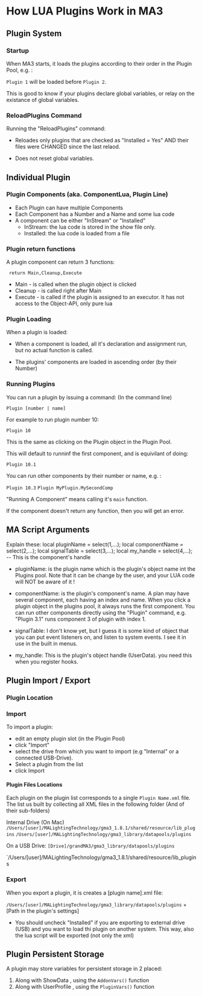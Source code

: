 # How LUA Plugins Work in MA3

## Plugin System

### Startup 

When MA3 starts, it loads the plugins according to their order in the Plugin Pool, e.g. :

`Plugin 1` will be loaded before `Plugin 2`.

This is good to know if your plugins declare global variables, or relay on the existance of global variables.

### ReloadPlugins Command

Running the "ReloadPlugins" command:

  - Reloades only plugins that are checked as "Installed = Yes"
    AND their files were CHANGED since the last relaod.
    
  - Does not reset global variables. 

## Individual Plugin

### Plugin Components (aka. ComponentLua, Plugin Line)

- Each Plugin can have multiple Components
- Each Component has a Number and a Name and some lua code
- A component can be either "InStream" or "Installed"
  - InStream: the lua code is stored in the show file only.
  - Installed: the lua code is loaded from a file

### Plugin return functions

A plugin component can return 3 functions:

```
 return Main,Cleanup,Execute
```

- Main - is called when the plugin object is clicked
-  Cleanup - is called right after Main
-  Execute - is called if the plugin is assigned to an executor. It has not access to the Object-API, only pure lua


### Plugin Loading

When a plugin is loaded:

- When a component is loaded, all it's declaration and assignment run, but no actual function is called.

- The plugins' components are loaded in ascending order (by their Number)

### Running Plugins 

You can run a plugin by issuing a command: (In the command line)

`Plugin [number | name]`

For example to run plugin number 10:

`Plugin 10`

This is the same as clicking on the Plugin object in the Plugin Pool.

This will default to runninf the first component, and is equivilant of doing:

`Plugin 10.1`

You can run other components by their number or name, e.g. :

`Plugin 10.3` 
`Plugin MyPlugin.MySecondComp`

"Running A Component" means calling it's `main` function.

If the component doesn't return any function, then you will get an error.


## MA Script Arguments

Explain these:
local pluginName     = select(1,...);
local componentName  = select(2,...); 
local signalTable    = select(3,...);
local my_handle      = select(4,...); -- This is the component's handle

- pluginName: is the plugin name which is the plugin's object name int the Plugins pool. Note that it can be change by the user, and your LUA code will NOT be aware of it !

- componentName: is the plugin's component's name. A plan may have several component, each having an index and name. When you click a plugin object in the plugins pool, it always runs the first component. You can run other components directly using the "Plugin" command, e.g. "Plugin 3.1" runs component 3 of plugin with index 1.

- signalTable: I don't know yet, but I guess it is some kind of object that you can put event listeners on, and listen to system events. I see it in use in the built in menus.

- my_handle: This is the plugin's object handle (UserData). you need this when you register hooks.

## Plugin Import / Export


### Plugin Location


### Import

To import a plugin:
-  edit an empty plugin slot (in the Plugin Pool)
-  click "Import"
-  select the drive from which you want to import (e.g "Internal" or a connected USB-Drive).
-  Select a plugin from the list
-  click Import

#### Plugin Files Locations

Each plugin on the plugin list corresponds to a single `Plugin Name.xml` file. The list us built by collecting all XML files in the following folder (And of their sub-folders)

Internal Drive (On Mac)
`/Users/[user]/MALightingTechnology/gma3_1.8.1/shared/resource/lib_plugins`
`/Users/[user]/MALightingTechnology/gma3_library/datapools/plugins`

On a USB Drive:
`[Drive]/grandMA3/gma3_library/datapools/plugins`

`/Users/[user]/MALightingTechnology/gma3_1.8.1/shared/resource/lib_plugins

### Export

When you export a plugin, it is creates a [plugin name].xml file:

`/Users/[user]/MALightingTechnology/gma3_library/datapools/plugins` + [Path in the plugin's settings]

- You should uncheck "Installed" if you are exporting to external drive (USB) and you want to load thi plugin on another system. This way, also the lua script will be exported (not only the xml)


## Plugin Persistent Storage

A plugin may store variables for persistent storage in 2 placed:
1) Along with ShowData , using the `AddonVars()` function
2) Along with UserProfile , using the `PluginVars()` function